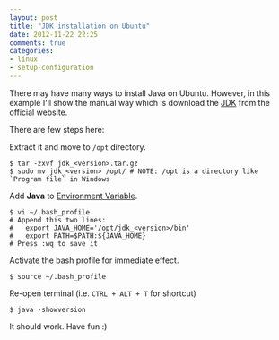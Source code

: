 ```yaml
---
layout: post
title: "JDK installation on Ubuntu"
date: 2012-11-22 22:25
comments: true
categories:
- linux
- setup-configuration
---
```


There may have many ways to install Java on Ubuntu. However, in this example I'll show the manual way which is download the [JDK](http://www.oracle.com/technetwork/java/javase/downloads/index.html) from the official website.

There are few steps here:

Extract it and move to `/opt` directory.
```
$ tar -zxvf jdk_<version>.tar.gz
$ sudo mv jdk_<version> /opt/ # NOTE: /opt is a directory like `Program file` in Windows
```

Add **Java** to [Environment Variable](http://en.wikipedia.org/wiki/Environment_variable).
```
$ vi ~/.bash_profile
# Append this two lines:
#   export JAVA_HOME='/opt/jdk_<version>/bin'
#   export PATH=$PATH:${JAVA_HOME}
# Press :wq to save it
```

Activate the bash profile for immediate effect.
```
$ source ~/.bash_profile
```

Re-open terminal (i.e. `CTRL + ALT + T` for shortcut)
```
$ java -showversion
```

It should work. Have fun :)
